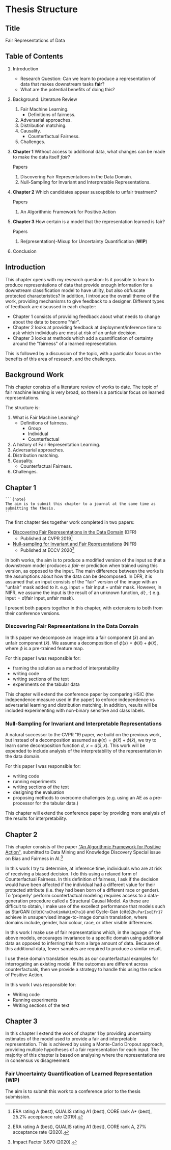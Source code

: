 # Thesis Structure

## Title
Fair Representations of Data

## Table of Contents
1. Introduction
   - Research Question: Can we learn to produce a representation of data that makes downstream tasks **fair**?
   - What are the potential benefits of doing this?
2. Background: Literature Review
    1. Fair Machine Learning.
        - Definitions of fairness.
    2. Adversarial approaches.
    3. Distribution matching.
    4. Causality.
       - Counterfactual Fairness.
    5. Challenges.
3. **Chapter 1**
   Without access to additional data, what changes can be made to make the data itself _fair_?   

   Papers
    1. Discovering Fair Representations in the Data Domain.
    2. Null-Sampling for Invariant and Interpretable Representations.
4. **Chapter 2**
   Which candidates appear susceptible to unfair treatment?

   Papers
    1. An Algorithmic Framework for Positive Action 
5. **Chapter 3**
   How certain is a model that the representation learned is fair?   

   Papers
   1. Re(presentation)-Mixup for Uncertainty Quantification (**WIP**)
6. Conclusion

## Introduction
This chapter opens with my research question: Is it possible to learn to produce representations of data that provide enough information
for a downstream classification model to have utility, but also obfuscate protected characteristics?
In addition, I introduce the overall theme of the work, providing mechanisms to give feedback to a designer.
Different types of feedback are discussed in each chapter:
  - Chapter 1 consists of providing feedback about what needs to change about the data to become "fair".
  - Chapter 2 looks at providing feedback at deployment/inference time to ask which individuals are most at risk of an unfair decision.
  - Chapter 3 looks at methods which add a quantification of certainty around the "fairness" of a learned representation.

This is followed by a discussion of the topic, with a particular focus on the benefits of this area of research, and the challenges.

## Background Work
This chapter consists of a literature review of works to date. 
The topic of fair machine learning is very broad, so there is a particular focus on learned representations.

The structure is:
1. What is Fair Machine Learning?
   - Definitions of fairness.
      - Group
      - Individual
      - Counterfactual
2. A history of Fair Representation Learning.
3. Adversarial approaches.
4. Distribution matching.
5. Causality.
   - Counterfactual Fairness.
6. Challenges.

## Chapter 1
````{margin}
```{note}
The aim is to submit this chapter to a journal at the same time as submitting the thesis. 
```
````
The first chapter ties together work completed in two papers:
- [Discovering Fair Representations in the Data Domain](../../09_appendix/publications/dfritdd.md) (DFR)
   - Published at CVPR 2019[^cvpr2019]
- [Null-sampling for Invariant and Fair Representations](../../09_appendix/publications/nosinn.md) (NIFR)
   - Published at ECCV 2020[^eccv2020]

In both works, the aim is to produce a modified version of the input so that a downstream model produces a _fair_-er 
prediction when trained using this version, as opposed to the input.
The main difference between the works is the assumptions about how the data can be decomposed. 
In DFR, it is assumed that an input consists of the "fair" version of the image with an "unfair" mask added to it. 
e.g. $\textrm{input} = \textrm{fair input} + \textrm{unfair mask}$.
However, in NIFR, we assume the input is the result of an unknown function, $d(\cdot, \cdot)$ e.g. 
$\textrm{input} = d(\textrm{fair input}, \textrm{unfair mask})$.

I present both papers together in this chapter, with extensions to both from their conference versions.

### Discovering Fair Representations in the Data Domain
In this paper we decompose an image into a fair component ($\hat{x}$) and an unfair component ($\tilde{x}$).
We assume a decomposition of $\phi(x) = \phi(\hat{x}) + \phi(\tilde{x})$, where $\phi$ is a pre-trained feature map.

For this paper I was responsible for:
   - framing the solution as a method of interpretability
   - writing code
   - writing sections of the text
   - experiments on the tabular data

This chapter will extend the conference paper by comparing HSIC (the independence measure used in the paper) to enforce 
independence vs adversarial learning and distribution matching.
In addition, results will be included experimenting with non-binary sensitive and class labels.

### Null-Sampling for Invariant and Interpretable Representations
A natural successor to the CVPR '19 paper, we build on the previous work, but instead of a decomposition assumed as 
$\phi(x) = \phi(\hat{x}) + \phi(\tilde{x})$, we try to learn some decomposition function $d$, $x=d(\hat{x}, \tilde{x})$.
This work will be expended to include analysis of the interpretability of the representation in the data domain.  

For this paper I was responsible for:
  - writing code
  - running experiments
  - writing sections of the text
  - designing the evaluation
  - proposing methods to overcome challenges (e.g. using an AE as a pre-processor for the tabular data.)

This chapter will extend the conference paper by providing more analysis of the results for interpretability.

## Chapter 2

This chapter consists of the paper ["An Algorithmic Framework for Positive Action"](../../03_identifying/intro.md), 
submitted to Data Mining and Knowledge Discovery Special issue on Bias and Fairness in AI.[^dami2021]

In this work I try to determine, at inference time, individuals who are at risk of receiving a biased decision.
I do this using a relaxed form of Counterfactual Fairness. 
In this definition of fairness, I ask if the decision would have been affected if the individual had a different value
for their protected attribute (i.e. they had been born of a different race or gender). 
To 'properly' perform counterfactual modeling requires access to a data-generation procedure called a Structural Causal Model.
As these are difficult to obtain, I make use of the excellect performance that models such as StarGAN {cite}`ChoChoKimHaKimCho18`
and Cycle-Gan {cite}`ZhuParIsoEfr17` achieve in unsupervised image-to-image domain translation, where domains include, 
gender, hair colour, race, or other visible differences.

In this work I make use of fair representations which, in the laguage of the above models, encourages invariance to a specific domain
using additional data as opposed to inferring this from a large amount of data.
Because of this additional data, fewer samples are required to produce a similar result.

I use these domain translation results as our counterfactual examples for interrogating an existing model.
If the outcomes are different across counterfactuals, then we provide a strategy to handle this using the notion
of Positive Action.

In this work I was responsible for:
  - Writing code
  - Running experiments
  - Writing sections of the text

## Chapter 3

In this chapter I extend the work of chapter 1 by providing uncertainty estimates of the model used to provide a fair and interpretable representation.
This is achieved by using a Monte-Carlo Dropout approach, providing multiple hypotheses of a fair representation for each input.
The majority of this chapter is based on analysing where the representations are in consensus vs disagreement.

### Fair Uncertainty Quantification of Learned Representation (**WIP**)
The aim is to submit this work to a conference prior to the thesis submission. 

[^eccv2020]: ERA rating A (best), QUALIS rating A1 (best), CORE rank A, 27% acceptance rate (2020).
[^cvpr2019]: ERA rating A (best), QUALIS rating A1 (best), CORE rank A* (best), 25.2% acceptance rate (2019).
[^dami2021]: Impact Factor 3.670 (2020).
